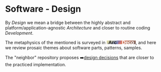 # Software - Design

By *Design* we mean a bridge between the highly abstract and platform/application-agnostic *Architecture* and closer to routine coding *Development*.

The metaphysics of the mentioned is surveyed in [![Arc Deco](../../_rsc/_img/ArcDeco/ArcDeco-bar-12px.jpg)](../ArcDeco/README.md), and here we review prosaic themes about software parts, patterns, samples.

The "neighbor" repository proposes ➡️[design decisions](https://github.com/Kyriosity/use-dev/tree/main/README+/decisions) that are closer to the practiced implementation.
